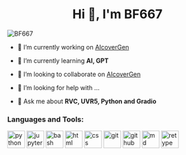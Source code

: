 <h1 align="center">Hi 👋, I'm BF667</h1>


<p align="left"> <img src="https://komarev.com/ghpvc/?username=BF667&label=Profile%20Views&color=0e75b6&style=flat" alt="BF667"/> </p>

- 🔭 I’m currently working on [AIcoverGen](https://github.com/BF667/AICoverGen)

- 🌱 I’m currently learning **AI, GPT**

- 👯 I’m looking to collaborate on [AIcoverGen](https://github.com/BF667/AICoverGen)

- 🤝 I’m looking for help with ...

- 💬 Ask me about **RVC, UVR5, Python and Gradio**

<h3 align="left">Languages and Tools:</h3>
<p align="left"> 
<a href="https://www.python.org" target="blank" rel="noreferrer"> <img src="https://cdn.jsdelivr.net/gh/devicons/devicon@latest/icons/python/python-original.svg" alt="python" width="40" height="40"/></a>
<a href="https://jupyter.org/" target="blank" rel="noreferrer"> <img src="https://cdn.jsdelivr.net/gh/devicons/devicon@latest/icons/jupyter/jupyter-original-wordmark.svg" alt="jupyter" width="40" height="40"/></a>
<a href="https://www.gnu.org/software/bash/" target="blank" rel="noreferrer"> <img src="https://cdn.jsdelivr.net/gh/devicons/devicon@latest/icons/bash/bash-original.svg" alt="bash" width="40" height="40"/></a>
<a href="https://www.w3.org/html/" target="blank" rel="noreferrer"> <img src="https://cdn.jsdelivr.net/gh/devicons/devicon@latest/icons/html5/html5-original-wordmark.svg" alt="html" width="40" height="40"/></a>
<a href="https://www.w3schools.com/css/" target="blank" rel="noreferrer"> <img src="https://cdn.jsdelivr.net/gh/devicons/devicon@latest/icons/css3/css3-original-wordmark.svg" alt="css" width="40" height="40"/></a>
<a href="https://git-scm.com/" target="blank" rel="noreferrer"> <img src="https://cdn.jsdelivr.net/gh/devicons/devicon@latest/icons/git/git-original.svg" alt="git" width="40" height="40"/></a>
<a href="https://github.com/" target="blank" rel="noreferrer"> <img src="https://cdn.jsdelivr.net/gh/devicons/devicon@latest/icons/github/github-original.svg" alt="github" width="40" height="40"/></a>
<a href="https://markdown.es/" target="blank" rel="noreferrer"> <img src="https://cdn.jsdelivr.net/gh/devicons/devicon@latest/icons/markdown/markdown-original.svg" alt="md" width="40" height="40"/></a>
<a href="https://retype.com/" target="blank" rel="noreferrer"> <img src="https://cmscritic.com/ms-content/uploads/2023/08/retype-product-logo.png" alt="retype" width="40" height="40"/></a>
</p>
